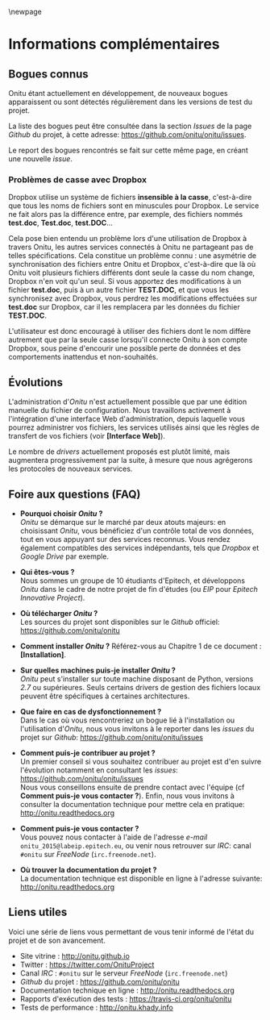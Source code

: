 \newpage

# Informations complémentaires

## Bogues connus

Onitu étant actuellement en développement, de nouveaux bogues apparaissent ou sont détectés régulièrement dans les versions de test du projet.

La liste des bogues peut être consultée dans la section *Issues* de la page *Github* du projet, à cette adresse: <https://github.com/onitu/onitu/issues>.

Le report des bogues rencontrés se fait sur cette même page, en créant une nouvelle *issue*.

### Problèmes de casse avec Dropbox

Dropbox utilise un système de fichiers **insensible à la casse**, c'est-à-dire que tous les noms de fichiers sont en minuscules pour Dropbox. Le service ne fait alors pas la différence entre, par exemple, des fichiers nommés **test.doc**, **Test.doc**, **test.DOC**...

Cela pose bien entendu un problème lors d'une utilisation de Dropbox à travers Onitu, les autres services connectés à Onitu ne partageant pas de telles spécifications. Cela constitue un problème connu : une asymétrie de synchronisation des fichiers entre Onitu et Dropbox, c'est-à-dire que là où Onitu voit plusieurs fichiers différents dont seule la casse du nom change, Dropbox n'en voit qu'un seul. Si vous apportez des modifications à un fichier **test.doc**, puis à un autre fichier **TEST.DOC**, et que vous les synchronisez avec Dropbox, vous perdrez les modifications effectuées sur **test.doc** sur Dropbox, car il les remplacera par les données du fichier **TEST.DOC**.

L'utilisateur est donc encouragé à utiliser des fichiers dont le nom diffère autrement que par la seule casse lorsqu'il connecte Onitu à son compte Dropbox, sous peine d'encourir une possible perte de données et des comportements inattendus et non-souhaités.


## Évolutions

L'administration d'*Onitu* n'est actuellement possible que par une édition manuelle du fichier de configuration. Nous travaillons activement à l'intégration d'une interface Web d'administration, depuis laquelle vous pourrez administrer vos fichiers, les services utilisés ainsi que les règles de transfert de vos fichiers (voir **[Interface Web]**).

Le nombre de *drivers* actuellement proposés est plutôt limité, mais augmentera progressivement par la suite, à mesure que nous agrégerons les protocoles de nouveaux services.

## Foire aux questions (FAQ)

* **Pourquoi choisir *Onitu* ?**  
  *Onitu* se démarque sur le marché par deux atouts majeurs: en choisissant *Onitu*, vous bénéficiez d'un contrôle total de vos données, tout en vous appuyant sur des services reconnus.
  Vous rendez également compatibles des services indépendants, tels que *Dropbox* et *Google Drive* par exemple.
* **Qui êtes-vous ?**  
  Nous sommes un groupe de 10 étudiants d'Epitech, et développons *Onitu* dans le cadre de notre projet de fin d'études (ou *EIP* pour *Epitech Innovative Project*).
* **Où télécharger *Onitu* ?**  
  Les sources du projet sont disponibles sur le *Github* officiel: <https://github.com/onitu/onitu>

* **Comment installer *Onitu* ?**
  Référez-vous au Chapitre 1 de ce document : **[Installation]**.
* **Sur quelles machines puis-je installer *Onitu* ?**  
  *Onitu* peut s'installer sur toute machine disposant de Python, versions *2.7* ou supérieures.
  Seuls certains drivers de gestion des fichiers locaux peuvent être spécifiques à certaines architectures.
* **Que faire en cas de dysfonctionnement ?**  
  Dans le cas où vous rencontreriez un bogue lié à l'installation ou l'utilisation d'*Onitu*, nous vous invitons à le reporter dans les *issues* du projet sur *Github*: <https://github.com/onitu/onitu/issues>
* **Comment puis-je contribuer au projet ?**  
  Un premier conseil si vous souhaitez contribuer au projet est d'en suivre l'évolution notamment en consultant les *issues*: <https://github.com/onitu/onitu/issues>  
  Nous vous conseillons ensuite de prendre contact avec l'équipe (cf **Comment puis-je vous contacter ?**).
  Enfin, nous vous invitons à consulter la documentation technique pour mettre cela en pratique: <http://onitu.readthedocs.org>
* **Comment puis-je vous contacter ?**  
  Vous pouvez nous contacter à l'aide de l'adresse *e-mail* `onitu_2015@labeip.epitech.eu`,
  ou venir nous retrouver sur *IRC*: canal `#onitu` sur *FreeNode* (`irc.freenode.net`).
* **Où trouver la documentation du projet ?**  
  La documentation technique est disponible en ligne à l'adresse suivante: <http://onitu.readthedocs.org>

## Liens utiles

Voici une série de liens vous permettant de vous tenir informé de l'état du projet et de son avancement.

* Site vitrine : <http://onitu.github.io>
* Twitter : <https://twitter.com/OnituProject>
* Canal *IRC* : `#onitu` sur le serveur *FreeNode* (`irc.freenode.net`)
* *Github* du projet : <https://github.com/onitu/onitu>
* Documentation technique en ligne : <http://onitu.readthedocs.org>
* Rapports d'exécution des tests : <https://travis-ci.org/onitu/onitu>
* Tests de performance : <http://onitu.khady.info>
